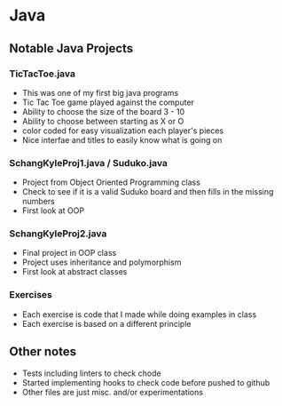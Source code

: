 # Java

## Notable Java Projects

### TicTacToe.java
- This was one of my first big java programs
- Tic Tac Toe game played against the computer
- Ability to choose the size of the board 3 - 10
- Ability to choose between starting as X or O
- color coded for easy visualization each player's pieces
- Nice interfae and titles to easily know what is going on

### SchangKyleProj1.java / Suduko.java
- Project from Object Oriented Programming class
- Check to see if it is a valid Suduko board and then fills in the missing numbers
- First look at OOP

### SchangKyleProj2.java
- Final project in OOP class
- Project uses inheritance and polymorphism
- First look at abstract classes

### Exercises
- Each exercise is code that I made while doing examples in class
- Each exercise is based on a different principle

## Other notes
- Tests including linters to check chode
- Started implementing hooks to check code before pushed to github
- Other files are just misc. and/or experimentations
